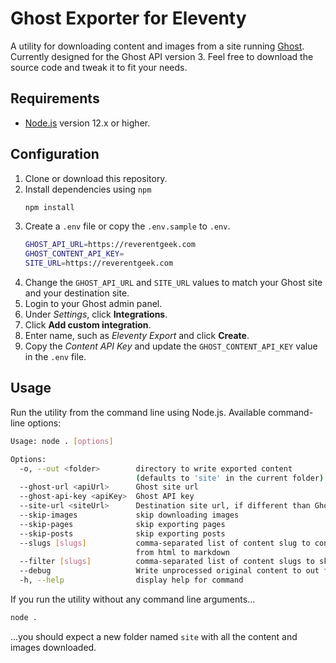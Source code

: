 # Ghost Exporter for Eleventy

A utility for downloading content and images from a site running [Ghost](https://ghost.org/). Currently designed for the Ghost API version 3. Feel free to download the source code and tweak it to fit your needs.

## Requirements

* [Node.js](https://nodejs.org) version 12.x or higher.

## Configuration

1. Clone or download this repository.
1. Install dependencies using `npm`
	```bash
	npm install
	```
1. Create a `.env` file or copy the `.env.sample` to `.env`.
	```bash
	GHOST_API_URL=https://reverentgeek.com
	GHOST_CONTENT_API_KEY=
	SITE_URL=https://reverentgeek.com
	```
1. Change the `GHOST_API_URL` and `SITE_URL` values to match your Ghost site and your destination site.
1. Login to your Ghost admin panel.
1. Under *Settings*, click **Integrations**.
1. Click **Add custom integration**. 
1. Enter name, such as *Eleventy Export* and click **Create**.
1. Copy the *Content API Key* and update the `GHOST_CONTENT_API_KEY` value in the `.env` file.

## Usage

Run the utility from the command line using Node.js. Available command-line options:

```bash
Usage: node . [options]

Options:
  -o, --out <folder>        directory to write exported content
                            (defaults to 'site' in the current folder)
  --ghost-url <apiUrl>      Ghost site url
  --ghost-api-key <apiKey>  Ghost API key
  --site-url <siteUrl>      Destination site url, if different than Ghost site url
  --skip-images             skip downloading images
  --skip-pages              skip exporting pages
  --skip-posts              skip exporting posts
  --slugs [slugs]           comma-separated list of content slug to convert explicitly
                            from html to markdown
  --filter [slugs]          comma-separated list of content slugs to skip conversion
  --debug                   Write unprocessed original content to out folder as JSON
  -h, --help                display help for command
```

If you run the utility without any command line arguments...

```bash
node .
```

...you should expect a new folder named `site` with all the content and images downloaded.
